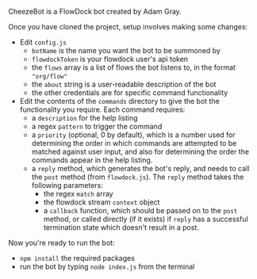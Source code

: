CheezeBot is a FlowDock bot created by Adam Gray.

Once you have cloned the project, setup involves making some changes:

* Edit `config.js`
	* `botName` is the name you want the bot to be summoned by
	* `flowdockToken` is your flowdock user's api token
	* the `flows` array is a list of flows the bot listens to, in the format `"org/flow"`
	* the `about` string is a user-readable description of the bot
	* the other credentials are for specific command functionality
* Edit the contents of the `commands` directory to give the bot the functionality you require.
	Each command requires:
	* a `description` for the help listing
	* a regex `pattern` to trigger the command
	* a `priority` (optional, 0 by default), which is a number used for determining the order in which commands are attempted to be matched against user input, and also for determining the order the commands appear in the help listing.
	* a `reply` method, which generates the bot's reply, and needs to call the `post` method (from `flowdock.js`). The `reply` method takes the following parameters:
		* the regex `match` array
		* the flowdock stream `context` object
		* a `callback` function, which should be passed on to the `post` method, or called directly (if it exists) if `reply` has a successful termination state which doesn't result in a post.

Now you're ready to run the bot:

* `npm install` the required packages
* run the bot by typing `node index.js` from the terminal
